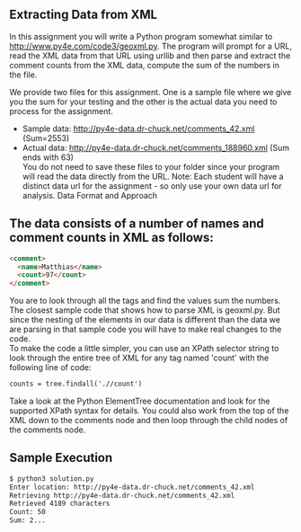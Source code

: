## Extracting Data from XML

In this assignment you will write a Python program somewhat similar to http://www.py4e.com/code3/geoxml.py. The program will prompt for a URL, read the XML data from that URL using urllib and then parse and extract the comment counts from the XML data, compute the sum of the numbers in the file.

We provide two files for this assignment. One is a sample file where we give you the sum for your testing and the other is the actual data you need to process for the assignment.

- Sample data: http://py4e-data.dr-chuck.net/comments_42.xml (Sum=2553)
- Actual data: http://py4e-data.dr-chuck.net/comments_188960.xml (Sum ends with 63)  
You do not need to save these files to your folder since your program will read the data directly from the URL. Note: Each student will have a distinct data url for the assignment - so only use your own data url for analysis.
Data Format and Approach
## The data consists of a number of names and comment counts in XML as follows:
```html
<comment>
  <name>Matthias</name>
  <count>97</count>
</comment>
```
You are to look through all the <comment> tags and find the <count> values sum the numbers. The closest sample code that shows how to parse XML is geoxml.py. But since the nesting of the elements in our data is different than the data we are parsing in that sample code you will have to make real changes to the code.  
To make the code a little simpler, you can use an XPath selector string to look through the entire tree of XML for any tag named 'count' with the following line of code:
```html
counts = tree.findall('.//count')
```
Take a look at the Python ElementTree documentation and look for the supported XPath syntax for details. You could also work from the top of the XML down to the comments node and then loop through the child nodes of the comments node.
## Sample Execution
```html
$ python3 solution.py
Enter location: http://py4e-data.dr-chuck.net/comments_42.xml
Retrieving http://py4e-data.dr-chuck.net/comments_42.xml
Retrieved 4189 characters
Count: 50
Sum: 2...
```
